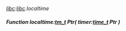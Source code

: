 _[libc](../../modules/libc/libc-module.md):[libc](../../modules/libc/libc-module.md).localtime_
##### Function localtime:[tm_t](../../modules/libc/libc-tm_t.md) Ptr( timer:[time_t](../../modules/libc/libc-time_t.md) Ptr )
